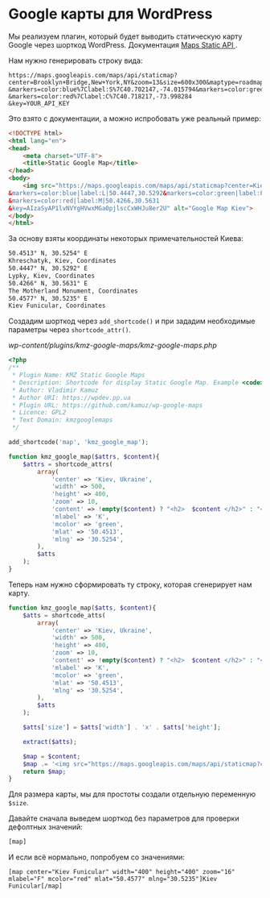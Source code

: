 # Google карты для WordPress

Мы реализуем плагин, который будет выводить статическую карту Google через шорткод WordPress. Документация [Maps Static API
](https://developers.google.com/maps/documentation/maps-static/).

Нам нужно генерировать строку вида:

```
https://maps.googleapis.com/maps/api/staticmap?center=Brooklyn+Bridge,New+York,NY&zoom=13&size=600x300&maptype=roadmap
&markers=color:blue%7Clabel:S%7C40.702147,-74.015794&markers=color:green%7Clabel:G%7C40.711614,-74.012318
&markers=color:red%7Clabel:C%7C40.718217,-73.998284
&key=YOUR_API_KEY
```

Это взято с документации, а можно испробовать уже реальный пример:

```html
<!DOCTYPE html>
<html lang="en">
<head>
    <meta charset="UTF-8">
    <title>Static Google Map</title>
</head>
<body>
    <img src="https://maps.googleapis.com/maps/api/staticmap?center=Kiev,Ukraine&zoom=10&size=600x400&maptype=roadmap
&markers=color:blue|label:L|50.4447,30.5292&markers=color:green|label:F|50.4577,30.5235
&markers=color:red|label:M|50.4266,30.5631
&key=AIzaSyAP1lvNVYgHVwxMGa0pjlscCxWHJu8er2U" alt="Google Map Kiev">
</body>
</html>
```

За основу взяты координаты некоторых примечательностей Киева:

```txt
50.4513° N, 30.5254° E
Khreschatyk, Kiev, Coordinates
50.4447° N, 30.5292° E
Lypky, Kiev, Coordinates
50.4266° N, 30.5631° E
The Motherland Monument, Coordinates 
50.4577° N, 30.5235° E
Kiev Funicular, Coordinates
```

Создадим шорткод через `add_shortcode()` и при зададим необходимые параметры через `shortcode_attr()`.

*wp-content/plugins/kmz-google-maps/kmz-google-maps.php*

```php
<?php
/**
 * Plugin Name: KMZ Static Google Maps
 * Description: Shortcode for display Static Google Map. Example <code>[map center="city, region, country" width="600" height="300" zoom="13" mlabel="" mcolor="" mlat="" mlng=""]Description of the map[/map]</code>
 * Author: Vladimir Kamuz
 * Author URI: https://wpdev.pp.ua
 * Plugin URL: https://github.com/kamuz/wp-google-maps
 * Licence: GPL2
 * Text Domain: kmzgooglemaps
 */

add_shortcode('map', 'kmz_google_map');

function kmz_google_map($attrs, $content){
    $attrs = shortcode_attrs(
        array(
            'center' => 'Kiev, Ukraine',
            'width' => 500,
            'height' => 400,
            'zoom' => 10,
            'content' => !empty($content) ? "<h2>  $content </h2>" : "<h2>Google Map</h2>",
            'mlabel' => 'K',
            'mcolor' => 'green',
            'mlat' => '50.4513',
            'mlng' => '30.5254',
        ),
        $atts
    );
}
```

Теперь нам нужно сформировать ту строку, которая сгенерирует нам карту.

```php
function kmz_google_map($atts, $content){
    $atts = shortcode_atts(
        array(
            'center' => 'Kiev, Ukraine',
            'width' => 500,
            'height' => 400,
            'zoom' => 10,
            'content' => !empty($content) ? "<h2>  $content </h2>" : "<h2>Google Map</h2>",
            'mlabel' => 'K',
            'mcolor' => 'green',
            'mlat' => '50.4513',
            'mlng' => '30.5254',
        ),
        $atts
    );

    $atts['size'] = $atts['width'] . 'x' . $atts['height'];

    extract($atts);

    $map = $content;
    $map .= '<img src="https://maps.googleapis.com/maps/api/staticmap?center=' . $center . '&zoom=' . $zoom . '&size=' . $size . '&markers=color:' . $mcolor . '|label:' . $mlabel . '|' . $mlat . ',' . $mlng . '&key=AIzaSyAP1lvNVYgHVwxMGa0pjlscCxWHJu8er2U" alt="' . $content . '">';
    return $map;
}
```

Для размера карты, мы для простоты создали отдельную переменную `$size`.

Давайте сначала выведем шорткод без параметров для проверки дефолтных значений:

```txt
[map]
```

И если всё нормально, попробуем со значениями:

```
[map center="Kiev Funicular" width="400" height="400" zoom="16" mlabel="F" mcolor="red" mlat="50.4577" mlng="30.5235"]Kiev Funicular[/map]
```